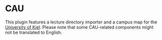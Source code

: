 # CAU

This plugin features a lecture directory importer and a campus map for the [University of Kiel](https://www.uni-kiel.de/en). Please note that some CAU-related components might not be translated to English.
